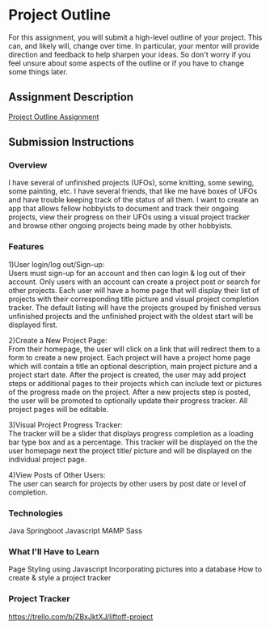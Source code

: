 # Project Outline
For this assignment, you will submit a high-level outline of your project. This can, and likely will, change over time. In particular, your mentor will provide direction and feedback to help sharpen your ideas. So don't worry if you feel unsure about some aspects of the outline or if you have to change some things later.

## Assignment Description
[Project Outline Assignment](https://education.launchcode.org/liftoff/modules/assignments/project-outline)

## Submission Instructions

### Overview
I  have several of unfinished projects (UFOs), some knitting, some sewing, some painting, etc.  I have several friends,
that like me have boxes of UFOs and have trouble keeping track of the status of all them. 
I want to create an app that allows fellow hobbyists to document and track their ongoing projects, view their
 progress on their UFOs using a visual project tracker and browse other ongoing projects being made by other hobbyists.
 
### Features
1)User login/log out/Sign-up:  
Users must sign-up for an account and then can login & log out of their account.  Only users with an account can create 
a project post or search for other projects. Each user will have a home page that will display their list of projects 
with their corresponding title picture and visual project completion tracker.
The default listing will have the projects grouped by finished versus unfinished projects and the unfinished project 
with the oldest start will be displayed first.

2)Create a New Project Page:  
From their homepage, the user will click on a link that will redirect them to a form to create a new project. 
Each project will have a project home page which will contain a title an optional description, main project picture 
and a project start date.
After the project is created, the user may add project steps or additional pages to their projects which can include 
text or pictures of the progress made on the project.  After a new projects step is posted, the user will be promoted to
optionally update their progress tracker. All project pages will be editable.

3)Visual Project Progress Tracker:  
The tracker will be a slider that displays progress completion as a loading bar type box and as a percentage. 
This tracker will be displayed on the the user homepage next the project title/ picture and will be displayed on the 
individual project page.

4)View Posts of Other Users:  
The user can search for projects by other users by post date or level of completion.

### Technologies
Java
Springboot
Javascript
MAMP
Sass

### What I'll Have to Learn
Page Styling using Javascript
Incorporating pictures into a database
How to create & style a project tracker


### Project Tracker
https://trello.com/b/ZBxJktXJ/liftoff-project
